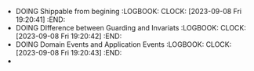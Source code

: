 - DOING Shippable from begining
  :LOGBOOK:
  CLOCK: [2023-09-08 Fri 19:20:41]
  :END:
- DOING DIfference between Guarding and Invariats
  :LOGBOOK:
  CLOCK: [2023-09-08 Fri 19:20:42]
  :END:
- DOING Domain Events and Application Events
  :LOGBOOK:
  CLOCK: [2023-09-08 Fri 19:20:43]
  :END:
-